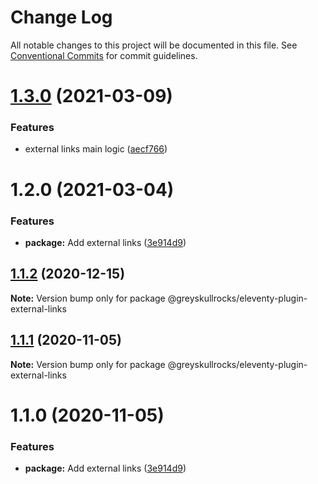 # Change Log

All notable changes to this project will be documented in this file.
See [Conventional Commits](https://conventionalcommits.org) for commit guidelines.

# [1.3.0](https://github.com/sardinedev/eleventy-plugins/compare/@sardine/eleventy-plugin-external-links@1.2.0...@sardine/eleventy-plugin-external-links@1.3.0) (2021-03-09)

### Features

- external links main logic ([aecf766](https://github.com/sardinedev/eleventy-plugins/commit/aecf76672df04a45bbcf9139b9b0108290d1e1a7))

# 1.2.0 (2021-03-04)

### Features

- **package:** Add external links ([3e914d9](https://github.com/sardinedev/eleventy-plugins/commit/3e914d9e31facbb0ff8af1d496423e3e464c9745))

## [1.1.2](https://github.com/greyskullrocks/eleventy-plugins/compare/@greyskullrocks/eleventy-plugin-external-links@1.1.1...@greyskullrocks/eleventy-plugin-external-links@1.1.2) (2020-12-15)

**Note:** Version bump only for package @greyskullrocks/eleventy-plugin-external-links

## [1.1.1](https://github.com/greyskullrocks/eleventy-plugins/compare/@greyskullrocks/eleventy-plugin-external-links@1.1.0...@greyskullrocks/eleventy-plugin-external-links@1.1.1) (2020-11-05)

**Note:** Version bump only for package @greyskullrocks/eleventy-plugin-external-links

# 1.1.0 (2020-11-05)

### Features

- **package:** Add external links ([3e914d9](https://github.com/greyskullrocks/eleventy-plugins/commit/3e914d9e31facbb0ff8af1d496423e3e464c9745))

